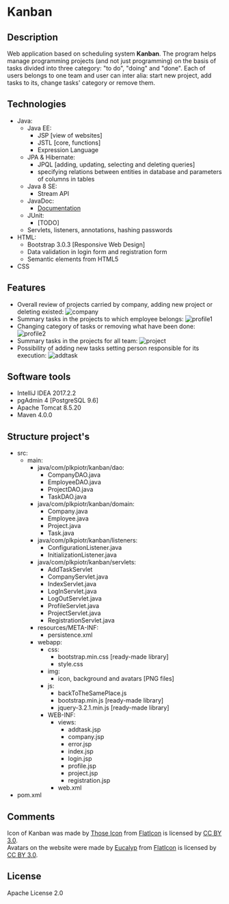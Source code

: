 # Kanban
## Description
Web application based on scheduling system **Kanban**. The program helps manage programming projects (and not just programming) on the basis of tasks divided into three category: "to do", "doing" and "done". Each of users belongs to one team and user can inter alia: start new project, add tasks to its, change tasks' category or remove them.
## Technologies
- Java:
  - Java EE:
    - JSP [view of websites]
    - JSTL [core, functions]
    - Expression Language
  - JPA & Hibernate:
    - JPQL [adding, updating, selecting and deleting queries]
    - specifying relations between entities in database and parameters of columns in tables
  - Java 8 SE:
    - Stream API
  - JavaDoc:
    - [Documentation](http://plkpiotr.ayz.pl/)
  - JUnit:
    - [TODO]
   - Servlets, listeners, annotations, hashing passwords
- HTML:
  - Bootstrap 3.0.3 [Responsive Web Design]
  - Data validation in login form and registration form
  - Semantic elements from HTML5
- CSS
## Features
- Overall review of projects carried by company, adding new project or deleting existed: ![company](https://user-images.githubusercontent.com/21959354/30253767-f158fd7a-968b-11e7-95e5-c0c10e33ce16.png)
- Summary tasks in the projects to which employee belongs: ![profile1](https://user-images.githubusercontent.com/21959354/30253768-f4bc891e-968b-11e7-983d-6f3966291f9f.png)
- Changing category of tasks or removing what have been done: ![profile2](https://user-images.githubusercontent.com/21959354/30253769-f72bab8a-968b-11e7-89f3-3d18a71fa432.png)
- Summary tasks in the projects for all team: ![project](https://user-images.githubusercontent.com/21959354/30253770-f925cba0-968b-11e7-9d86-b80eb02b9afa.png)
- Possibility of adding new tasks setting person responsible for its execution: ![addtask](https://user-images.githubusercontent.com/21959354/30253771-fbef0158-968b-11e7-9830-9f567686e384.png)
## Software tools
- IntelliJ IDEA 2017.2.2
- pgAdmin 4 [PostgreSQL 9.6]
- Apache Tomcat 8.5.20
- Maven 4.0.0
## Structure project's
- src:
  - main:
    - java/com/plkpiotr/kanban/dao:
      - CompanyDAO.java
      - EmployeeDAO.java
      - ProjectDAO.java
      - TaskDAO.java
    - java/com/plkpiotr/kanban/domain:
      - Company.java
      - Employee.java
      - Project.java
      - Task.java
    - java/com/plkpiotr/kanban/listeners:
      - ConfigurationListener.java
      - InitializationListener.java
    - java/com/plkpiotr/kanban/servlets:
      - AddTaskServlet
      - CompanyServlet.java
      - IndexServlet.java
      - LogInServlet.java
      - LogOutServlet.java
      - ProfileServlet.java
      - ProjectServlet.java
      - RegistrationServlet.java
    - resources/META-INF:
      - persistence.xml
    - webapp:
      - css:
        - bootstrap.min.css [ready-made library]
        - style.css
      - img:
        - icon, background and avatars [PNG files]
      - js:
        - backToTheSamePlace.js
        - bootstrap.min.js [ready-made library]
        - jquery-3.2.1.min.js [ready-made library]
      - WEB-INF:
        - views:
          - addtask.jsp
          - company.jsp
          - error.jsp
          - index.jsp
          - login.jsp
          - profile.jsp
          - project.jsp
          - registration.jsp
        - web.xml
- pom.xml
## Comments
Icon of Kanban was made by [Those Icon](https://www.flaticon.com/authors/those-icons) from [FlatIcon](https://www.flaticon.com/) is licensed by [CC BY 3.0](http://creativecommons.org/licenses/by/3.0/).  
Avatars on the website were made by [Eucalyp](https://www.flaticon.com/authors/eucalyp) from [FlatIcon](https://www.flaticon.com/) is licensed by [CC BY 3.0](http://creativecommons.org/licenses/by/3.0/).
## License
Apache License 2.0 
